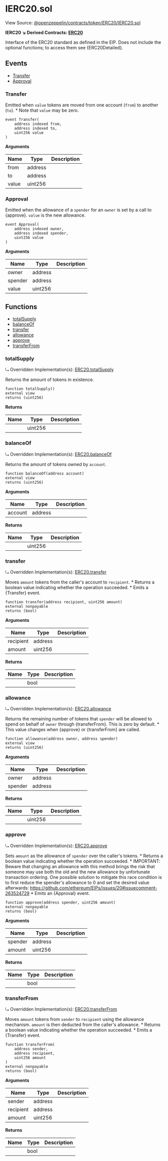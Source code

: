 # IERC20.sol

View Source: [@openzeppelin/contracts/token/ERC20/IERC20.sol](https://github.com/Dapp-Wizards/Avastars-Contracts/blob/master/@openzeppelin/contracts/token/ERC20/IERC20.sol)

**IERC20** 
**↘ Derived Contracts: [ERC20](contracts/ERC20.md)**

Interface of the ERC20 standard as defined in the EIP. Does not include
the optional functions; to access them see {ERC20Detailed}.

## **Events**

- [Transfer](#transfer)
- [Approval](#approval)

### Transfer

Emitted when `value` tokens are moved from one account (`from`) to
another (`to`).
     * Note that `value` may be zero.

```solidity
event Transfer(
	address indexed from,
	address indexed to,
	uint256 value
)
```

**Arguments**

| Name        | Type           | Description  |
| ------------- |------------- | -----|
| from | address |  | 
| to | address |  | 
| value | uint256 |  | 

### Approval

Emitted when the allowance of a `spender` for an `owner` is set by
a call to {approve}. `value` is the new allowance.

```solidity
event Approval(
	address indexed owner,
	address indexed spender,
	uint256 value
)
```

**Arguments**

| Name        | Type           | Description  |
| ------------- |------------- | -----|
| owner | address |  | 
| spender | address |  | 
| value | uint256 |  | 

## **Functions**

- [totalSupply](#totalsupply)
- [balanceOf](#balanceof)
- [transfer](#transfer)
- [allowance](#allowance)
- [approve](#approve)
- [transferFrom](#transferfrom)

### totalSupply

⤿ Overridden Implementation(s): [ERC20.totalSupply](contracts/ERC20.md#totalsupply)

Returns the amount of tokens in existence.

```solidity
function totalSupply()
external view
returns (uint256)
```

**Returns**

| Name        | Type           | Description  |
| ------------- |------------- | -----|
|  | uint256 |  | 

### balanceOf

⤿ Overridden Implementation(s): [ERC20.balanceOf](contracts/ERC20.md#balanceof)

Returns the amount of tokens owned by `account`.

```solidity
function balanceOf(address account)
external view
returns (uint256)
```

**Arguments**

| Name        | Type           | Description  |
| ------------- |------------- | -----|
| account | address |  | 

**Returns**

| Name        | Type           | Description  |
| ------------- |------------- | -----|
|  | uint256 |  | 

### transfer

⤿ Overridden Implementation(s): [ERC20.transfer](contracts/ERC20.md#transfer)

Moves `amount` tokens from the caller's account to `recipient`.
     * Returns a boolean value indicating whether the operation succeeded.
     * Emits a {Transfer} event.

```solidity
function transfer(address recipient, uint256 amount)
external nonpayable
returns (bool)
```

**Arguments**

| Name        | Type           | Description  |
| ------------- |------------- | -----|
| recipient | address |  | 
| amount | uint256 |  | 

**Returns**

| Name        | Type           | Description  |
| ------------- |------------- | -----|
|  | bool |  | 

### allowance

⤿ Overridden Implementation(s): [ERC20.allowance](contracts/ERC20.md#allowance)

Returns the remaining number of tokens that `spender` will be
allowed to spend on behalf of `owner` through {transferFrom}. This is
zero by default.
     * This value changes when {approve} or {transferFrom} are called.

```solidity
function allowance(address owner, address spender)
external view
returns (uint256)
```

**Arguments**

| Name        | Type           | Description  |
| ------------- |------------- | -----|
| owner | address |  | 
| spender | address |  | 

**Returns**

| Name        | Type           | Description  |
| ------------- |------------- | -----|
|  | uint256 |  | 

### approve

⤿ Overridden Implementation(s): [ERC20.approve](contracts/ERC20.md#approve)

Sets `amount` as the allowance of `spender` over the caller's tokens.
     * Returns a boolean value indicating whether the operation succeeded.
     * IMPORTANT: Beware that changing an allowance with this method brings the risk
that someone may use both the old and the new allowance by unfortunate
transaction ordering. One possible solution to mitigate this race
condition is to first reduce the spender's allowance to 0 and set the
desired value afterwards:
https://github.com/ethereum/EIPs/issues/20#issuecomment-263524729
     * Emits an {Approval} event.

```solidity
function approve(address spender, uint256 amount)
external nonpayable
returns (bool)
```

**Arguments**

| Name        | Type           | Description  |
| ------------- |------------- | -----|
| spender | address |  | 
| amount | uint256 |  | 

**Returns**

| Name        | Type           | Description  |
| ------------- |------------- | -----|
|  | bool |  | 

### transferFrom

⤿ Overridden Implementation(s): [ERC20.transferFrom](contracts/ERC20.md#transferfrom)

Moves `amount` tokens from `sender` to `recipient` using the
allowance mechanism. `amount` is then deducted from the caller's
allowance.
     * Returns a boolean value indicating whether the operation succeeded.
     * Emits a {Transfer} event.

```solidity
function transferFrom(
	address sender,
	address recipient,
	uint256 amount
)
external nonpayable
returns (bool)
```

**Arguments**

| Name        | Type           | Description  |
| ------------- |------------- | -----|
| sender | address |  | 
| recipient | address |  | 
| amount | uint256 |  | 

**Returns**

| Name        | Type           | Description  |
| ------------- |------------- | -----|
|  | bool |  | 

